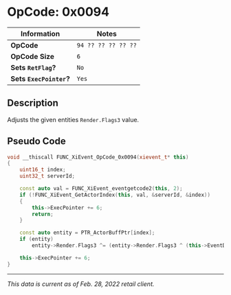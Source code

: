 # OpCode: 0x0094

| Information               | Notes |
|---                        |---    |
| **OpCode**                | `94 ?? ?? ?? ?? ??` |
| **OpCode Size**           | `6`   |
| **Sets `RetFlag`?**       | `No`  |
| **Sets `ExecPointer`?**   | `Yes` |

## Description

Adjusts the given entities `Render.Flags3` value.

## Pseudo Code

```cpp
void __thiscall FUNC_XiEvent_OpCode_0x0094(xievent_t* this)
{
    uint16_t index;
    uint32_t serverId;

    const auto val = FUNC_XiEvent_eventgetcode2(this, 2);
    if (!FUNC_XiEvent_GetActorIndex(this, val, &serverId, &index))
    {
        this->ExecPointer += 6;
        return;
    }

    const auto entity = PTR_ActorBuffPtr[index];
    if (entity)
        entity->Render.Flags3 ^= (entity->Render.Flags3 ^ (this->EventData[this->ExecPointer + 1] << 17)) & 0x20000;

    this->ExecPointer += 6;
}
```

---

_This data is current as of Feb. 28, 2022 retail client._